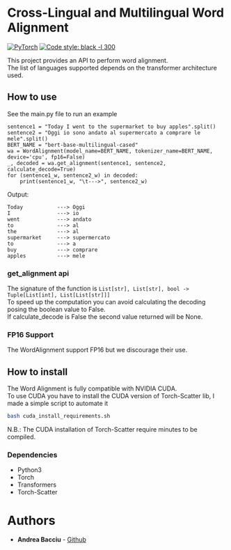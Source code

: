 # Cross-Lingual and Multilingual Word Alignment
<a href="https://pytorch.org/get-started/locally/"><img alt="PyTorch" src="https://img.shields.io/badge/PyTorch-orange?style=for-the-badge&logo=pytorch"></a>
<a href="https://black.readthedocs.io/en/stable/"><img alt="Code style: black -l 300" src="https://img.shields.io/badge/code%20style-black-black.svg?style=for-the-badge"></a>

This project provides an API to perform word alignment.<br>
The list of languages supported depends on the transformer architecture used.
## How to use
See the main.py file to run an example
```python3
sentence1 = "Today I went to the supermarket to buy apples".split()
sentence2 = "Oggi io sono andato al supermercato a comprare le mele".split()
BERT_NAME = "bert-base-multilingual-cased"
wa = WordAlignment(model_name=BERT_NAME, tokenizer_name=BERT_NAME, device='cpu', fp16=False)
_, decoded = wa.get_alignment(sentence1, sentence2, calculate_decode=True)
for (sentence1_w, sentence2_w) in decoded:
    print(sentence1_w, "\t--->", sentence2_w)
```
Output:
```
Today           ---> Oggi
I               ---> io
went            ---> andato
to              ---> al
the             ---> al
supermarket     ---> supermercato
to              ---> a
buy             ---> comprare
apples          ---> mele
```
### get_alignment api
The signature of the function is ```List[str], List[str], bool -> Tuple[List[int], List[List[str]]]```<br>
To speed up the computation you can avoid calculating the decoding posing the boolean value to False.<br>
If calculate_decode is False the second value returned will be None.

### FP16 Support
The WordAlignment support FP16 but we discourage their use.

## How to install 
The Word Alignment is fully compatible with NVIDIA CUDA.<br>
To use CUDA you have to install the CUDA version of Torch-Scatter lib, I made a simple script to automate it
```sh
bash cuda_install_requirements.sh
```
N.B.: The CUDA installation of Torch-Scatter require minutes to be compiled.
### Dependencies
- Python3
- Torch
- Transformers
- Torch-Scatter


# Authors

* **Andrea Bacciu**  - [Github](https://github.com/andreabac3)

